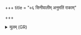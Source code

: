 +++
title = "०६ सिनीवालीम् अनुमतिं राकाम्"

+++
<details><summary>मूलम् (GR)</summary>

सिनीवालीम् अनुमतिं  
राकां गुङ्गुं सरस्वतीम् ।  
देवानां पत्नीर् या देवीर्  
इन्द्राणीम् अवसे हुवे ॥
</details>